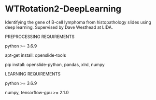 # WTRotation2-DeepLearning
Identifying the gene of B-cell lymphoma from histopathology slides using deep learning. Supervised by Dave Westhead at LIDA.

PREPROCESSING REQUIREMENTS

python >= 3.6.9

apt-get install: openslide-tools

pip install: openslide-python, pandas, xlrd, numpy

LEARNING REQUIREMENTS

python >= 3.6.9

numpy, tensorflow-gpu >= 2.1.0
